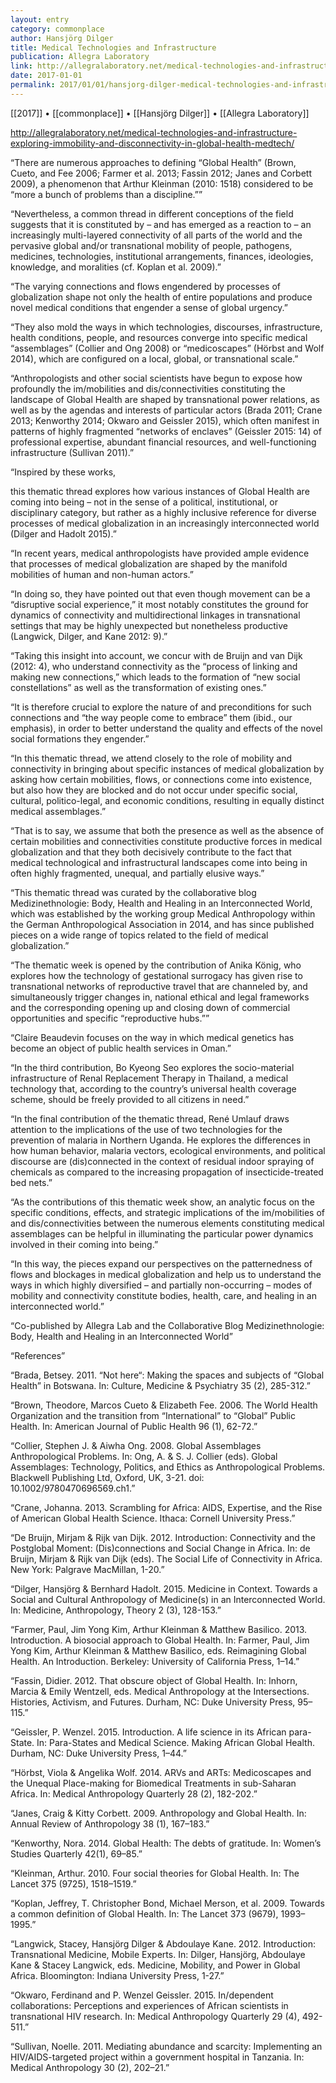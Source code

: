 ```yaml
---
layout: entry
category: commonplace
author: Hansjörg Dilger
title: Medical Technologies and Infrastructure
publication: Allegra Laboratory
link: http://allegralaboratory.net/medical-technologies-and-infrastructure-exploring-immobility-and-disconnectivity-in-global-health-medtech/
date: 2017-01-01
permalink: 2017/01/01/hansjorg-dilger-medical-technologies-and-infrastructure
---
```


[[2017]] • [[commonplace]] • [[Hansjörg Dilger]] • [[Allegra Laboratory]] 

http://allegralaboratory.net/medical-technologies-and-infrastructure-exploring-immobility-and-disconnectivity-in-global-health-medtech/

“There are numerous approaches to defining “Global Health” (Brown, Cueto, and Fee 2006; Farmer et al. 2013; Fassin 2012; Janes and Corbett 2009), a phenomenon that Arthur Kleinman (2010: 1518) considered to be “more a bunch of problems than a discipline.””

“Nevertheless, a common thread in different conceptions of the field suggests that it is constituted by – and has emerged as a reaction to – an increasingly multi-layered connectivity of all parts of the world and the pervasive global and/or transnational mobility of people, pathogens, medicines, technologies, institutional arrangements, finances, ideologies, knowledge, and moralities (cf. Koplan et al. 2009).”

“The varying connections and flows engendered by processes of globalization shape not only the health of entire populations and produce novel medical conditions that engender a sense of global urgency.”

“They also mold the ways in which technologies, discourses, infrastructure, health conditions, people, and resources converge into specific medical “assemblages” (Collier and Ong 2008) or “medicoscapes” (Hörbst and Wolf 2014), which are configured on a local, global, or transnational scale.”

“Anthropologists and other social scientists have begun to expose how profoundly the im/mobilities and dis/connectivities constituting the landscape of Global Health are shaped by transnational power relations, as well as by the agendas and interests of particular actors (Brada 2011; Crane 2013; Kenworthy 2014; Okwaro and Geissler 2015), which often manifest in patterns of highly fragmented “networks of enclaves” (Geissler 2015: 14) of professional expertise, abundant financial resources, and well-functioning infrastructure (Sullivan 2011).”

“Inspired by these works,

this thematic thread explores how various instances of Global Health are coming into being – not in the sense of a political, institutional, or disciplinary category, but rather as a highly inclusive reference for diverse processes of medical globalization in an increasingly interconnected world (Dilger and Hadolt 2015).”

“In recent years, medical anthropologists have provided ample evidence that processes of medical globalization are shaped by the manifold mobilities of human and non-human actors.”

“In doing so, they have pointed out that even though movement can be a “disruptive social experience,” it most notably constitutes the ground for dynamics of connectivity and multidirectional linkages in transnational settings that may be highly unexpected but nonetheless productive (Langwick, Dilger, and Kane 2012: 9).”

“Taking this insight into account, we concur with de Bruijn and van Dijk (2012: 4), who understand connectivity as the “process of linking and making new connections,” which leads to the formation of “new social constellations” as well as the transformation of existing ones.”

“It is therefore crucial to explore the nature of and preconditions for such connections and “the way people come to embrace” them (ibid., our emphasis), in order to better understand the quality and effects of the novel social formations they engender.”

“In this thematic thread, we attend closely to the role of mobility and connectivity in bringing about specific instances of medical globalization by asking how certain mobilities, flows, or connections come into existence, but also how they are blocked and do not occur under specific social, cultural, politico-legal, and economic conditions, resulting in equally distinct medical assemblages.”

“That is to say, we assume that both the presence as well as the absence of certain mobilities and connectivities constitute productive forces in medical globalization and that they both decisively contribute to the fact that medical technological and infrastructural landscapes come into being in often highly fragmented, unequal, and partially elusive ways.”

“This thematic thread was curated by the collaborative blog Medizinethnologie: Body, Health and Healing in an Interconnected World, which was established by the working group Medical Anthropology within the German Anthropological Association in 2014, and has since published pieces on a wide range of topics related to the field of medical globalization.”

“The thematic week is opened by the contribution of Anika König, who explores how the technology of gestational surrogacy has given rise to transnational networks of reproductive travel that are channeled by, and simultaneously trigger changes in, national ethical and legal frameworks and the corresponding opening up and closing down of commercial opportunities and specific “reproductive hubs.””

“Claire Beaudevin focuses on the way in which medical genetics has become an object of public health services in Oman.”

“In the third contribution, Bo Kyeong Seo explores the socio-material infrastructure of Renal Replacement Therapy in Thailand, a medical technology that, according to the country’s universal health coverage scheme, should be freely provided to all citizens in need.”

“In the final contribution of the thematic thread, René Umlauf draws attention to the implications of the use of two technologies for the prevention of malaria in Northern Uganda. He explores the differences in how human behavior, malaria vectors, ecological environments, and political discourse are (dis)connected in the context of residual indoor spraying of chemicals as compared to the increasing propagation of insecticide-treated bed nets.”

“As the contributions of this thematic week show, an analytic focus on the specific conditions, effects, and strategic implications of the im/mobilities of and dis/connectivities between the numerous elements constituting medical assemblages can be helpful in illuminating the particular power dynamics involved in their coming into being.”

“In this way, the pieces expand our perspectives on the patternedness of flows and blockages in medical globalization and help us to understand the ways in which highly diversified – and partially non-occurring – modes of mobility and connectivity constitute bodies, health, care, and healing in an interconnected world.”

“Co-published by Allegra Lab and the Collaborative Blog Medizinethnologie: Body, Health and Healing in an Interconnected World”

“References”

“Brada, Betsey. 2011. “Not here“: Making the spaces and subjects of “Global Health” in Botswana. In: Culture, Medicine & Psychiatry 35 (2), 285-312.”

“Brown, Theodore, Marcos Cueto & Elizabeth Fee. 2006. The World Health Organization and the transition from “International” to “Global” Public Health. In: American Journal of Public Health 96 (1), 62-72.”

“Collier, Stephen J. & Aiwha Ong. 2008. Global Assemblages Anthropological Problems. In: Ong, A. & S. J. Collier (eds). Global Assemblages: Technology, Politics, and Ethics as Anthropological Problems. Blackwell Publishing Ltd, Oxford, UK, 3-21. doi: 10.1002/9780470696569.ch1.”

“Crane, Johanna. 2013. Scrambling for Africa: AIDS, Expertise, and the Rise of American Global Health Science. Ithaca: Cornell University Press.”

“De Bruijn, Mirjam & Rijk van Dijk. 2012. Introduction: Connectivity and the Postglobal Moment: (Dis)connections and Social Change in Africa. In: de Bruijn, Mirjam & Rijk van Dijk (eds). The Social Life of Connectivity in Africa. New York: Palgrave MacMillan, 1-20.”

“Dilger, Hansjörg & Bernhard Hadolt. 2015. Medicine in Context. Towards a Social and Cultural Anthropology of Medicine(s) in an Interconnected World. In: Medicine, Anthropology, Theory 2 (3), 128-153.”

“Farmer, Paul, Jim Yong Kim, Arthur Kleinman & Matthew Basilico. 2013. Introduction. A biosocial approach to Global Health. In: Farmer, Paul, Jim Yong Kim, Arthur Kleinman & Matthew Basilico, eds. Reimagining Global Health. An Introduction. Berkeley: University of California Press, 1–14.”

“Fassin, Didier. 2012. That obscure object of Global Health. In: Inhorn, Marcia & Emily Wentzell, eds. Medical Anthropology at the Intersections. Histories, Activism, and Futures. Durham, NC: Duke University Press, 95–115.”

“Geissler, P. Wenzel. 2015. Introduction. A life science in its African para-State. In: Para-States and Medical Science. Making African Global Health. Durham, NC: Duke University Press, 1–44.”

“Hörbst, Viola & Angelika Wolf. 2014. ARVs and ARTs: Medicoscapes and the Unequal Place-making for Biomedical Treatments in sub-Saharan Africa. In: Medical Anthropology Quarterly 28 (2), 182-202.”

“Janes, Craig & Kitty Corbett. 2009. Anthropology and Global Health. In: Annual Review of Anthropology 38 (1), 167–183.”

“Kenworthy, Nora. 2014. Global Health: The debts of gratitude. In: Women’s Studies Quarterly 42(1), 69–85.”

“Kleinman, Arthur. 2010. Four social theories for Global Health. In: The Lancet 375 (9725), 1518–1519.”

“Koplan, Jeffrey, T. Christopher Bond, Michael Merson, et al. 2009. Towards a common definition of Global Health. In: The Lancet 373 (9679), 1993–1995.”

“Langwick, Stacey, Hansjörg Dilger & Abdoulaye Kane. 2012. Introduction: Transnational Medicine, Mobile Experts. In: Dilger, Hansjörg, Abdoulaye Kane & Stacey Langwick, eds. Medicine, Mobility, and Power in Global Africa. Bloomington: Indiana University Press, 1-27.”

“Okwaro, Ferdinand and P. Wenzel Geissler. 2015. In/dependent collaborations: Perceptions and experiences of African scientists in transnational HIV research. In: Medical Anthropology Quarterly 29 (4), 492-511.”

“Sullivan, Noelle. 2011. Mediating abundance and scarcity: Implementing an HIV/AIDS-targeted project within a government hospital in Tanzania. In: Medical Anthropology 30 (2), 202–21.”

